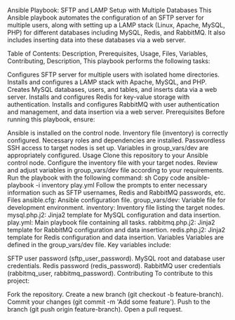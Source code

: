 Ansible Playbook: SFTP and LAMP Setup with Multiple Databases
This Ansible playbook automates the configuration of an SFTP server for multiple users, along with setting up a LAMP stack (Linux, Apache, MySQL, PHP) for different databases including MySQL, Redis, and RabbitMQ. It also includes inserting data into these databases via a web server.

Table of Contents:
Description,
Prerequisites,
Usage,
Files,
Variables,
Contributing,
Description,
This playbook performs the following tasks:

Configures SFTP server for multiple users with isolated home directories.
Installs and configures a LAMP stack with Apache, MySQL, and PHP.
Creates MySQL databases, users, and tables, and inserts data via a web server.
Installs and configures Redis for key-value storage with authentication.
Installs and configures RabbitMQ with user authentication and management, and data insertion via a web server.
Prerequisites
Before running this playbook, ensure:

Ansible is installed on the control node.
Inventory file (inventory) is correctly configured.
Necessary roles and dependencies are installed.
Passwordless SSH access to target nodes is set up.
Variables in group_vars/dev are appropriately configured.
Usage
Clone this repository to your Ansible control node.
Configure the inventory file with your target nodes.
Review and adjust variables in group_vars/dev file according to your requirements.
Run the playbook with the following command:
sh
Copy code
ansible-playbook -i inventory play.yml
Follow the prompts to enter necessary information such as SFTP usernames, Redis and RabbitMQ passwords, etc.
Files
ansible.cfg: Ansible configuration file.
group_vars/dev: Variable file for development environment.
inventory: Inventory file listing the target nodes.
mysql.php.j2: Jinja2 template for MySQL configuration and data insertion.
play.yml: Main playbook file containing all tasks.
rabbitmq.php.j2: Jinja2 template for RabbitMQ configuration and data insertion.
redis.php.j2: Jinja2 template for Redis configuration and data insertion.
Variables
Variables are defined in the group_vars/dev file. Key variables include:

SFTP user password (sftp_user_password).
MySQL root and database user credentials.
Redis password (redis_password).
RabbitMQ user credentials (rabbitmq_user, rabbitmq_password).
Contributing
To contribute to this project:

Fork the repository.
Create a new branch (git checkout -b feature-branch).
Commit your changes (git commit -m 'Add some feature').
Push to the branch (git push origin feature-branch).
Open a pull request.
